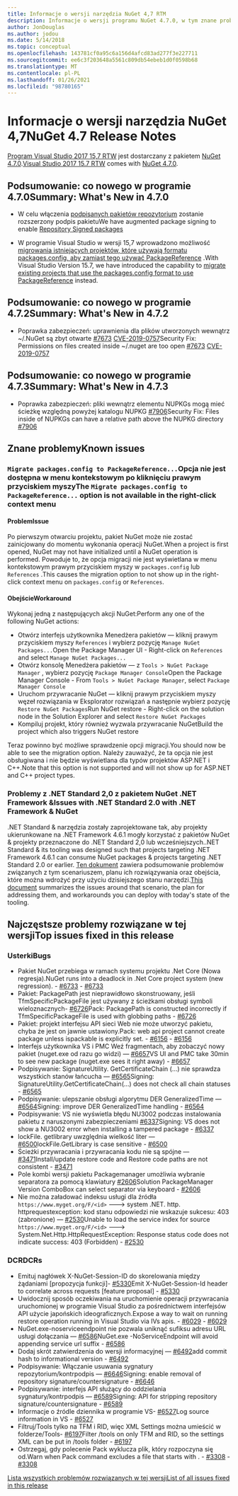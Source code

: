 ```yaml
---
title: Informacje o wersji narzędzia NuGet 4,7 RTM
description: Informacje o wersji programu NuGet 4.7.0, w tym znane problemy, poprawki błędów, dodane funkcje i DCR.
author: JonDouglas
ms.author: jodou
ms.date: 5/14/2018
ms.topic: conceptual
ms.openlocfilehash: 143781cf0a95c6a156d4afcd83ad277f3e227711
ms.sourcegitcommit: ee6c3f203648a5561c809db54ebeb1d0f0598b68
ms.translationtype: MT
ms.contentlocale: pl-PL
ms.lasthandoff: 01/26/2021
ms.locfileid: "98780165"
---
```

# <a name="nuget-47-release-notes"></a><span data-ttu-id="adf03-103">Informacje o wersji narzędzia NuGet 4,7</span><span class="sxs-lookup"><span data-stu-id="adf03-103">NuGet 4.7 Release Notes</span></span>

<span data-ttu-id="adf03-104">[Program Visual Studio 2017 15,7 RTW](https://www.visualstudio.com/news/releasenotes/vs2017-relnotes) jest dostarczany z pakietem [NuGet 4.7.0](https://dist.nuget.org/win-x86-commandline/v4.7.0/nuget.exe).</span><span class="sxs-lookup"><span data-stu-id="adf03-104">[Visual Studio 2017 15.7 RTW](https://www.visualstudio.com/news/releasenotes/vs2017-relnotes) comes with [NuGet 4.7.0](https://dist.nuget.org/win-x86-commandline/v4.7.0/nuget.exe).</span></span>

## <a name="summary-whats-new-in-470"></a><span data-ttu-id="adf03-105">Podsumowanie: co nowego w programie 4.7.0</span><span class="sxs-lookup"><span data-stu-id="adf03-105">Summary: What's New in 4.7.0</span></span>

* <span data-ttu-id="adf03-106">W celu włączenia [podpisanych pakietów repozytorium](https://github.com/NuGet/Home/wiki/Repository-Signatures) zostanie rozszerzony podpis pakietu</span><span class="sxs-lookup"><span data-stu-id="adf03-106">We have augmented package signing to enable [Repository Signed packages](https://github.com/NuGet/Home/wiki/Repository-Signatures)</span></span>

* <span data-ttu-id="adf03-107">W programie Visual Studio w wersji 15,7 wprowadzono możliwość [migrowania istniejących projektów, które używają formatu packages.config, aby zamiast tego używać PackageReference](../consume-packages/migrate-packages-config-to-package-reference.md) .</span><span class="sxs-lookup"><span data-stu-id="adf03-107">With Visual Studio Version 15.7, we have introduced the capability to [migrate existing projects that use the packages.config format to use PackageReference](../consume-packages/migrate-packages-config-to-package-reference.md) instead.</span></span>

## <a name="summary-whats-new-in-472"></a><span data-ttu-id="adf03-108">Podsumowanie: co nowego w programie 4.7.2</span><span class="sxs-lookup"><span data-stu-id="adf03-108">Summary: What's New in 4.7.2</span></span>

* <span data-ttu-id="adf03-109">Poprawka zabezpieczeń: uprawnienia dla plików utworzonych wewnątrz ~/.NuGet są zbyt otwarte [#7673](https://github.com/NuGet/Home/issues/7673) [CVE-2019-0757](https://portal.msrc.microsoft.com/en-us/security-guidance/advisory/CVE-2019-0757)</span><span class="sxs-lookup"><span data-stu-id="adf03-109">Security Fix: Permissions on files created inside ~/.nuget are too open [#7673](https://github.com/NuGet/Home/issues/7673) [CVE-2019-0757](https://portal.msrc.microsoft.com/en-us/security-guidance/advisory/CVE-2019-0757)</span></span>

## <a name="summary-whats-new-in-473"></a><span data-ttu-id="adf03-110">Podsumowanie: co nowego w programie 4.7.3</span><span class="sxs-lookup"><span data-stu-id="adf03-110">Summary: What's New in 4.7.3</span></span>

* <span data-ttu-id="adf03-111">Poprawka zabezpieczeń: pliki wewnątrz elementu NUPKGs mogą mieć ścieżkę względną powyżej katalogu NUPKG [#7906](https://github.com/NuGet/Home/issues/7906)</span><span class="sxs-lookup"><span data-stu-id="adf03-111">Security Fix: Files inside of NUPKGs can have a relative path above the NUPKG directory [#7906](https://github.com/NuGet/Home/issues/7906)</span></span>

## <a name="known-issues"></a><span data-ttu-id="adf03-112">Znane problemy</span><span class="sxs-lookup"><span data-stu-id="adf03-112">Known issues</span></span>

### <a name="the-migrate-packagesconfig-to-packagereference-option-is-not-available-in-the-right-click-context-menu"></a><span data-ttu-id="adf03-113">`Migrate packages.config to PackageReference...`Opcja nie jest dostępna w menu kontekstowym po kliknięciu prawym przyciskiem myszy</span><span class="sxs-lookup"><span data-stu-id="adf03-113">The `Migrate packages.config to PackageReference...` option is not available in the right-click context menu</span></span>

#### <a name="issue"></a><span data-ttu-id="adf03-114">Problem</span><span class="sxs-lookup"><span data-stu-id="adf03-114">Issue</span></span>

<span data-ttu-id="adf03-115">Po pierwszym otwarciu projektu, pakiet NuGet może nie zostać zainicjowany do momentu wykonania operacji NuGet.</span><span class="sxs-lookup"><span data-stu-id="adf03-115">When a project is first opened, NuGet may not have initialized until a NuGet operation is performed.</span></span> <span data-ttu-id="adf03-116">Powoduje to, że opcja migracji nie jest wyświetlana w menu kontekstowym prawym przyciskiem myszy w `packages.config` lub `References` .</span><span class="sxs-lookup"><span data-stu-id="adf03-116">This causes the migration option to not show up in the right-click context menu on `packages.config` or `References`.</span></span>

#### <a name="workaround"></a><span data-ttu-id="adf03-117">Obejście</span><span class="sxs-lookup"><span data-stu-id="adf03-117">Workaround</span></span>

<span data-ttu-id="adf03-118">Wykonaj jedną z następujących akcji NuGet:</span><span class="sxs-lookup"><span data-stu-id="adf03-118">Perform any one of the following NuGet actions:</span></span>
* <span data-ttu-id="adf03-119">Otwórz interfejs użytkownika Menedżera pakietów — kliknij prawym przyciskiem myszy `References` i wybierz pozycję `Manage NuGet Packages...`</span><span class="sxs-lookup"><span data-stu-id="adf03-119">Open the Package Manager UI - Right-click on `References` and select `Manage NuGet Packages...`</span></span>
* <span data-ttu-id="adf03-120">Otwórz konsolę Menedżera pakietów — z `Tools > NuGet Package Manager` , wybierz pozycję `Package Manager Console`</span><span class="sxs-lookup"><span data-stu-id="adf03-120">Open the Package Manager Console - From `Tools > NuGet Package Manager`, select `Package Manager Console`</span></span>
* <span data-ttu-id="adf03-121">Uruchom przywracanie NuGet — kliknij prawym przyciskiem myszy węzeł rozwiązania w Eksplorator rozwiązań a następnie wybierz pozycję `Restore NuGet Packages`</span><span class="sxs-lookup"><span data-stu-id="adf03-121">Run NuGet restore - Right-click on the solution node in the Solution Explorer and select `Restore NuGet Packages`</span></span>
* <span data-ttu-id="adf03-122">Kompiluj projekt, który również wyzwala przywracanie NuGet</span><span class="sxs-lookup"><span data-stu-id="adf03-122">Build the project which also triggers NuGet restore</span></span>

<span data-ttu-id="adf03-123">Teraz powinno być możliwe sprawdzenie opcji migracji.</span><span class="sxs-lookup"><span data-stu-id="adf03-123">You should now be able to see the migration option.</span></span> <span data-ttu-id="adf03-124">Należy zauważyć, że ta opcja nie jest obsługiwana i nie będzie wyświetlana dla typów projektów ASP.NET i C++.</span><span class="sxs-lookup"><span data-stu-id="adf03-124">Note that this option is not supported and will not show up for ASP.NET and C++ project types.</span></span>

### <a name="issues-with-net-standard-20-with-net-framework--nuget"></a><span data-ttu-id="adf03-125">Problemy z .NET Standard 2,0 z pakietem NuGet .NET Framework &</span><span class="sxs-lookup"><span data-stu-id="adf03-125">Issues with .NET Standard 2.0 with .NET Framework & NuGet</span></span>

<span data-ttu-id="adf03-126">.NET Standard & narzędzia zostały zaprojektowane tak, aby projekty ukierunkowane na .NET Framework 4.6.1 mogły korzystać z pakietów NuGet & projekty przeznaczone do .NET Standard 2,0 lub wcześniejszych.</span><span class="sxs-lookup"><span data-stu-id="adf03-126">.NET Standard & its tooling was designed such that projects targeting .NET Framework 4.6.1 can consume NuGet packages & projects targeting .NET Standard 2.0 or earlier.</span></span> <span data-ttu-id="adf03-127">[Ten dokument](https://github.com/dotnet/standard/issues/481) zawiera podsumowanie problemów związanych z tym scenariuszem, planu ich rozwiązywania oraz obejścia, które można wdrożyć przy użyciu dzisiejszego stanu narzędzi.</span><span class="sxs-lookup"><span data-stu-id="adf03-127">[This document](https://github.com/dotnet/standard/issues/481) summarizes the issues around that scenario, the plan for addressing them, and workarounds you can deploy with today's state of the tooling.</span></span>

## <a name="top-issues-fixed-in-this-release"></a><span data-ttu-id="adf03-128">Najczęstsze problemy rozwiązane w tej wersji</span><span class="sxs-lookup"><span data-stu-id="adf03-128">Top issues fixed in this release</span></span>

### <a name="bugs"></a><span data-ttu-id="adf03-129">Usterki</span><span class="sxs-lookup"><span data-stu-id="adf03-129">Bugs</span></span>

* <span data-ttu-id="adf03-130">Pakiet NuGet przebiega w ramach systemu projektu .Net Core (Nowa regresja).</span><span class="sxs-lookup"><span data-stu-id="adf03-130">NuGet runs into a deadlock in .Net Core project system (new regression).</span></span><span data-ttu-id="adf03-131"> - [#6733](https://github.com/NuGet/Home/issues/6733)</span><span class="sxs-lookup"><span data-stu-id="adf03-131"> - [#6733](https://github.com/NuGet/Home/issues/6733)</span></span>
* <span data-ttu-id="adf03-132">Pakiet: PackagePath jest nieprawidłowo skonstruowany, jeśli TfmSpecificPackageFile jest używany z ścieżkami obsługi symboli wieloznacznych- [#6726](https://github.com/NuGet/Home/issues/6726)</span><span class="sxs-lookup"><span data-stu-id="adf03-132">Pack: PackagePath is constructed incorrectly if TfmSpecificPackageFile is used with globbing paths - [#6726](https://github.com/NuGet/Home/issues/6726)</span></span>
* <span data-ttu-id="adf03-133">Pakiet: projekt interfejsu API sieci Web nie może utworzyć pakietu, chyba że jest on jawnie ustawiony.</span><span class="sxs-lookup"><span data-stu-id="adf03-133">Pack: web api project cannot create package unless ispackable is explicitly set.</span></span><span data-ttu-id="adf03-134"> - [#6156](https://github.com/NuGet/Home/issues/6156)</span><span class="sxs-lookup"><span data-stu-id="adf03-134"> - [#6156](https://github.com/NuGet/Home/issues/6156)</span></span>
* <span data-ttu-id="adf03-135">Interfejs użytkownika VS i PMC Weź fragmentach, aby zobaczyć nowy pakiet (nuget.exe od razu go widzi) — [#6657](https://github.com/NuGet/Home/issues/6657)</span><span class="sxs-lookup"><span data-stu-id="adf03-135">VS UI and PMC take 30min to see new package (nuget.exe sees it right away) - [#6657](https://github.com/NuGet/Home/issues/6657)</span></span>
* <span data-ttu-id="adf03-136">Podpisywanie: SignatureUtility. GetCertificateChain (...) nie sprawdza wszystkich stanów łańcucha — [#6565](https://github.com/NuGet/Home/issues/6565)</span><span class="sxs-lookup"><span data-stu-id="adf03-136">Signing:  SignatureUtility.GetCertificateChain(...) does not check all chain statuses - [#6565](https://github.com/NuGet/Home/issues/6565)</span></span>
* <span data-ttu-id="adf03-137">Podpisywanie: ulepszanie obsługi algorytmu DER GeneralizedTime — [#6564](https://github.com/NuGet/Home/issues/6564)</span><span class="sxs-lookup"><span data-stu-id="adf03-137">Signing:  improve DER GeneralizedTime handling - [#6564](https://github.com/NuGet/Home/issues/6564)</span></span>
* <span data-ttu-id="adf03-138">Podpisywanie: VS nie wyświetla błędu NU3002 podczas instalowania pakietu z naruszonymi zabezpieczeniami [#6337](https://github.com/NuGet/Home/issues/6337)</span><span class="sxs-lookup"><span data-stu-id="adf03-138">Signing: VS does not show a NU3002 error when installing a tampered package - [#6337](https://github.com/NuGet/Home/issues/6337)</span></span>
* <span data-ttu-id="adf03-139">lockFile. getlibrary uwzględnia wielkość liter — [#6500](https://github.com/NuGet/Home/issues/6500)</span><span class="sxs-lookup"><span data-stu-id="adf03-139">lockFile.GetLibrary is case sensitive - [#6500](https://github.com/NuGet/Home/issues/6500)</span></span>
* <span data-ttu-id="adf03-140">Ścieżki przywracania i przywracania kodu nie są spójne — [#3471](https://github.com/NuGet/Home/issues/3471)</span><span class="sxs-lookup"><span data-stu-id="adf03-140">Install/update restore code and Restore code paths are not consistent - [#3471](https://github.com/NuGet/Home/issues/3471)</span></span>
* <span data-ttu-id="adf03-141">Pole kombi wersji pakietu Packagemanager umożliwia wybranie separatora za pomocą klawiatury [#2606](https://github.com/NuGet/Home/issues/2606)</span><span class="sxs-lookup"><span data-stu-id="adf03-141">Solution PackageManager Version ComboBox can select separator via keyboard - [#2606](https://github.com/NuGet/Home/issues/2606)</span></span>
* <span data-ttu-id="adf03-142">Nie można załadować indeksu usługi dla źródła `https://www.myget.org/F/<id>` ---> system .NET. http. httprequestexception: kod stanu odpowiedzi nie wskazuje sukcesu: 403 (zabronione) — [#2530](https://github.com/NuGet/Home/issues/2530)</span><span class="sxs-lookup"><span data-stu-id="adf03-142">Unable to load the service index for source `https://www.myget.org/F/<id>` ---> System.Net.Http.HttpRequestException: Response status code does not indicate success: 403 (Forbidden) - [#2530](https://github.com/NuGet/Home/issues/2530)</span></span>

### <a name="dcrs"></a><span data-ttu-id="adf03-143">DCR</span><span class="sxs-lookup"><span data-stu-id="adf03-143">DCRs</span></span>

* <span data-ttu-id="adf03-144">Emituj nagłówek X-NuGet-Session-ID do skorelowania między żądaniami [propozycja funkcji]- [#5330](https://github.com/NuGet/Home/issues/5330)</span><span class="sxs-lookup"><span data-stu-id="adf03-144">Emit X-NuGet-Session-Id header to correlate across requests [feature proposal] - [#5330](https://github.com/NuGet/Home/issues/5330)</span></span>
* <span data-ttu-id="adf03-145">Uwidocznij sposób oczekiwania na uruchomienie operacji przywracania uruchomionej w programie Visual Studio za pośrednictwem interfejsów API użycie japońskich ideograficznych.</span><span class="sxs-lookup"><span data-stu-id="adf03-145">Expose a way to wait on running restore operation running in Visual Studio via IVs apis.</span></span><span data-ttu-id="adf03-146"> - [#6029](https://github.com/NuGet/Home/issues/6029)</span><span class="sxs-lookup"><span data-stu-id="adf03-146"> - [#6029](https://github.com/NuGet/Home/issues/6029)</span></span>
* <span data-ttu-id="adf03-147">NuGet.exe-noserviceendpoint nie pozwala uniknąć sufiksu adresu URL usługi dołączania — [#6586](https://github.com/NuGet/Home/issues/6586)</span><span class="sxs-lookup"><span data-stu-id="adf03-147">NuGet.exe -NoServiceEndpoint will avoid appending service url suffix - [#6586](https://github.com/NuGet/Home/issues/6586)</span></span>
* <span data-ttu-id="adf03-148">Dodaj skrót zatwierdzenia do wersji informacyjnej — [#6492](https://github.com/NuGet/Home/issues/6492)</span><span class="sxs-lookup"><span data-stu-id="adf03-148">add commit hash to informational version - [#6492](https://github.com/NuGet/Home/issues/6492)</span></span>
* <span data-ttu-id="adf03-149">Podpisywanie: Włączanie usuwania sygnatury repozytorium/kontrpodpis — [#6646](https://github.com/NuGet/Home/issues/6646)</span><span class="sxs-lookup"><span data-stu-id="adf03-149">Signing:  enable removal of repository signature/countersignature - [#6646](https://github.com/NuGet/Home/issues/6646)</span></span>
* <span data-ttu-id="adf03-150">Podpisywanie: interfejs API służący do oddzielania sygnatury/kontrpodpis — [#6589](https://github.com/NuGet/Home/issues/6589)</span><span class="sxs-lookup"><span data-stu-id="adf03-150">Signing:  API for stripping repository signature/countersignature - [#6589](https://github.com/NuGet/Home/issues/6589)</span></span>
* <span data-ttu-id="adf03-151">Informacje o źródle dziennika w programie VS- [#6527](https://github.com/NuGet/Home/issues/6527)</span><span class="sxs-lookup"><span data-stu-id="adf03-151">Log source information in VS - [#6527](https://github.com/NuGet/Home/issues/6527)</span></span>
* <span data-ttu-id="adf03-152">Filtruj/Tools tylko na TFM i RID, więc XML Settings można umieścić w folderze/Tools- [#6197](https://github.com/NuGet/Home/issues/6197)</span><span class="sxs-lookup"><span data-stu-id="adf03-152">Filter /tools on only TFM and RID, so the settings XML can be put in /tools folder - [#6197](https://github.com/NuGet/Home/issues/6197)</span></span>
* <span data-ttu-id="adf03-153">Ostrzegaj, gdy polecenie Pack wyklucza plik, który rozpoczyna się od.</span><span class="sxs-lookup"><span data-stu-id="adf03-153">Warn when Pack command excludes a file that starts with .</span></span><span data-ttu-id="adf03-154">  - [#3308](https://github.com/NuGet/Home/issues/3308)</span><span class="sxs-lookup"><span data-stu-id="adf03-154">  - [#3308](https://github.com/NuGet/Home/issues/3308)</span></span>

[<span data-ttu-id="adf03-155">Lista wszystkich problemów rozwiązanych w tej wersji</span><span class="sxs-lookup"><span data-stu-id="adf03-155">List of all issues fixed in this release</span></span>](https://github.com/NuGet/Home/issues?q=is%3Aissue+is%3Aclosed+milestone%3A%224.7")
